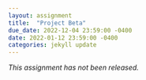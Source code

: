 ```yaml
---
layout: assignment
title:  "Project Beta"
due_date: 2022-12-04 23:59:00 -0400
date: 2022-01-12 23:59:00 -0400
categories: jekyll update
---
```


*This assignment has not been released.*